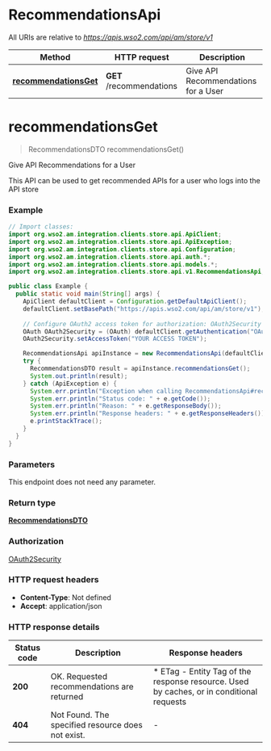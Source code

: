 # RecommendationsApi

All URIs are relative to *https://apis.wso2.com/api/am/store/v1*

Method | HTTP request | Description
------------- | ------------- | -------------
[**recommendationsGet**](RecommendationsApi.md#recommendationsGet) | **GET** /recommendations | Give API Recommendations for a User


<a name="recommendationsGet"></a>
# **recommendationsGet**
> RecommendationsDTO recommendationsGet()

Give API Recommendations for a User

This API can be used to get recommended APIs for a user who logs into the API store

### Example
```java
// Import classes:
import org.wso2.am.integration.clients.store.api.ApiClient;
import org.wso2.am.integration.clients.store.api.ApiException;
import org.wso2.am.integration.clients.store.api.Configuration;
import org.wso2.am.integration.clients.store.api.auth.*;
import org.wso2.am.integration.clients.store.api.models.*;
import org.wso2.am.integration.clients.store.api.v1.RecommendationsApi;

public class Example {
  public static void main(String[] args) {
    ApiClient defaultClient = Configuration.getDefaultApiClient();
    defaultClient.setBasePath("https://apis.wso2.com/api/am/store/v1");
    
    // Configure OAuth2 access token for authorization: OAuth2Security
    OAuth OAuth2Security = (OAuth) defaultClient.getAuthentication("OAuth2Security");
    OAuth2Security.setAccessToken("YOUR ACCESS TOKEN");

    RecommendationsApi apiInstance = new RecommendationsApi(defaultClient);
    try {
      RecommendationsDTO result = apiInstance.recommendationsGet();
      System.out.println(result);
    } catch (ApiException e) {
      System.err.println("Exception when calling RecommendationsApi#recommendationsGet");
      System.err.println("Status code: " + e.getCode());
      System.err.println("Reason: " + e.getResponseBody());
      System.err.println("Response headers: " + e.getResponseHeaders());
      e.printStackTrace();
    }
  }
}
```

### Parameters
This endpoint does not need any parameter.

### Return type

[**RecommendationsDTO**](RecommendationsDTO.md)

### Authorization

[OAuth2Security](../README.md#OAuth2Security)

### HTTP request headers

 - **Content-Type**: Not defined
 - **Accept**: application/json

### HTTP response details
| Status code | Description | Response headers |
|-------------|-------------|------------------|
**200** | OK. Requested recommendations are returned  |  * ETag - Entity Tag of the response resource. Used by caches, or in conditional requests  <br>  |
**404** | Not Found. The specified resource does not exist. |  -  |

